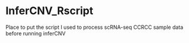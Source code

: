 # InferCNV_Rscript
Place to put the script I used to process scRNA-seq CCRCC sample data before running inferCNV
